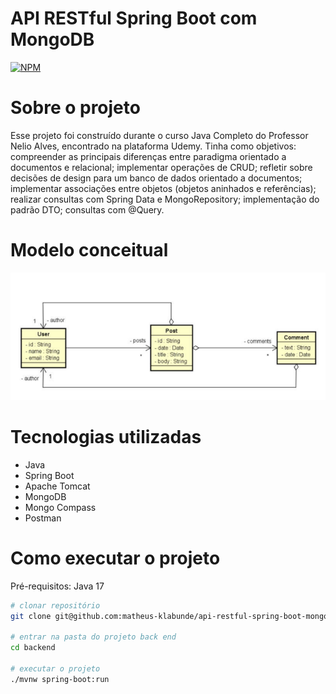 # API RESTful Spring Boot com MongoDB
[![NPM](https://img.shields.io/npm/l/react)](https://github.com/matheus-klabunde/api-restful-spring-boot-mongodb/blob/main/LICENSE)

# Sobre o projeto
Esse projeto foi construído durante o curso Java Completo do Professor Nelio Alves, encontrado na plataforma Udemy.
Tinha como objetivos: compreender as principais diferenças entre paradigma orientado a documentos e relacional; 
implementar operações de CRUD; refletir sobre decisões de design para um banco de dados orientado a documentos;
implementar associações entre objetos (objetos aninhados e referências); realizar consultas com Spring Data e MongoRepository;
implementação do padrão DTO; consultas com @Query.

# Modelo conceitual
![Modelo conceitual](https://github.com/matheus-klabunde/api-restful-spring-boot-mongodb/blob/main/assets/img/domain-model.png)

# Tecnologias utilizadas
- Java
- Spring Boot
- Apache Tomcat
- MongoDB
- Mongo Compass
- Postman

# Como executar o projeto
Pré-requisitos: Java 17

```bash
# clonar repositório
git clone git@github.com:matheus-klabunde/api-restful-spring-boot-mongodb.git

# entrar na pasta do projeto back end
cd backend

# executar o projeto
./mvnw spring-boot:run
```
